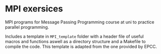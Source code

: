 # MPI exersices

MPI programs for Message Passing Programming course at uni to practice parallel programming.

Includes a template in `MPI_template` folder with a header file of useful macros and functions aswell as a directory structure and a Makefile to compile the code. This template is adapted from the one provided by EPCC.